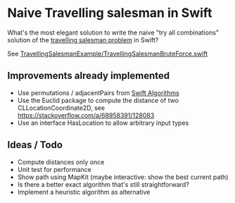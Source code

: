 # Naive Travelling salesman in Swift

What's the most elegant solution to write the naive "try all combinations" solution of the [travelling salesman problem](https://en.wikipedia.org/wiki/Travelling_salesman_problem) in Swift?

See [TravellingSalesmanExample/TravellingSalesmanBruteForce.swift](TravellingSalesmanExample/TravellingSalesmanBruteForce.swift)

## Improvements already implemented

* Use permutations / adjacentPairs from [Swift Algorithms](https://github.com/apple/swift-algorithms)
* Use the Euclid package to compute the distance of two CLLocationCoordinate2D, see https://stackoverflow.com/a/68958391/128083
* Use an interface HasLocation to allow arbitrary input types

## Ideas / Todo

* Compute distances only once
* Unit test for performance
* Show path using MapKit (maybe interactive: show the best current path)
* Is there a better exact algorithm that's still straightforward?
* Implement a heuristic algorithm as alternative
